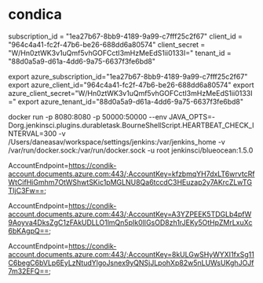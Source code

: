 # condica

subscription_id = "1ea27b67-8bb9-4189-9a99-c7fff25c2f67"
client_id       = "964c4a41-fc2f-47b6-be26-688dd6a80574"
client_secret   = "W/Hn0ztWK3v1uQmf5vhGOFCctI3mHzMeEdS1ii0133I="
tenant_id       = "88d0a5a9-d61a-4dd6-9a75-6637f3fe6bd8"

export azure_subscription_id="1ea27b67-8bb9-4189-9a99-c7fff25c2f67"
export azure_client_id="964c4a41-fc2f-47b6-be26-688dd6a80574"
export azure_client_secret="W/Hn0ztWK3v1uQmf5vhGOFCctI3mHzMeEdS1ii0133I="
export azure_tenant_id="88d0a5a9-d61a-4dd6-9a75-6637f3fe6bd8"

docker run -p 8080:8080 -p 50000:50000 --env JAVA_OPTS=-Dorg.jenkinsci.plugins.durabletask.BourneShellScript.HEARTBEAT_CHECK_INTERVAL=300 -v /Users/daneasav/workspace/settings/jenkins:/var/jenkins_home -v /var/run/docker.sock:/var/run/docker.sock -u root jenkinsci/blueocean:1.5.0


AccountEndpoint=https://condik-account.documents.azure.com:443/;AccountKey=kfzbmqYH7dxLT6wrvtcRfWtCifHiGmhm7OtWShwtSKic1pMGLNU8Qa6tccdC3HEuzap2y7AKrcZLwTGTIjC3Fw==;

AccountEndpoint=https://condik-account.documents.azure.com:443/;AccountKey=A3YZPEEK5TDGLb4pfW9Aoyva4DksZgC1zFAkUDLLO1lmQn5pIk0lIGsOD8zh1rJEKy5OtHpZMrLxuXc6bKAgpQ==;

AccountEndpoint=https://condik-account.documents.azure.com:443/;AccountKey=8kULGwSHyWYXI1fxSg11C6begC6bVLp6EyLzNtudYlgoJsnex9yQNSjJLpohXp82w5nLUWsUKghJOJf7m32EFQ==;